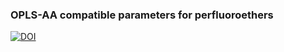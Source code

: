 ### OPLS-AA compatible parameters for perfluoroethers

[![DOI](https://zenodo.org/badge/DOI/10.5281/zenodo.583310.svg)](https://doi.org/10.5281/zenodo.583310)
